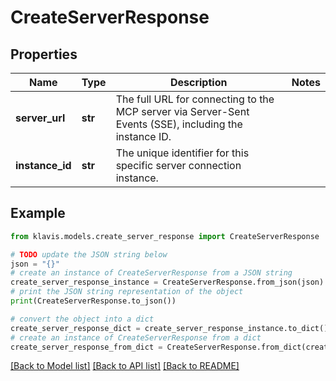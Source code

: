 # CreateServerResponse


## Properties

Name | Type | Description | Notes
------------ | ------------- | ------------- | -------------
**server_url** | **str** | The full URL for connecting to the MCP server via Server-Sent Events (SSE), including the instance ID. | 
**instance_id** | **str** | The unique identifier for this specific server connection instance. | 

## Example

```python
from klavis.models.create_server_response import CreateServerResponse

# TODO update the JSON string below
json = "{}"
# create an instance of CreateServerResponse from a JSON string
create_server_response_instance = CreateServerResponse.from_json(json)
# print the JSON string representation of the object
print(CreateServerResponse.to_json())

# convert the object into a dict
create_server_response_dict = create_server_response_instance.to_dict()
# create an instance of CreateServerResponse from a dict
create_server_response_from_dict = CreateServerResponse.from_dict(create_server_response_dict)
```
[[Back to Model list]](../README.md#documentation-for-models) [[Back to API list]](../README.md#documentation-for-api-endpoints) [[Back to README]](../README.md)


